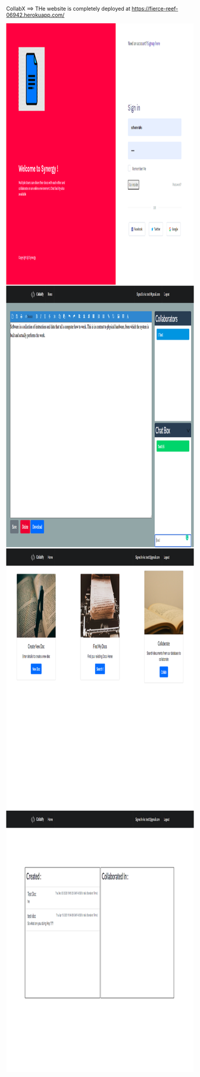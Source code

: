  CollabX ==> THe website is completely deployed at https://fierce-reef-06942.herokuapp.com/ 


<img src="signin.png" height="700" width="1100"></img> 
<img src="field.png" height="700" width="1100"></img> 
<img src="dashboard.png" height="700" width="1100"></img> 
<img src="data.png" height="700" width="1100"></img> 
